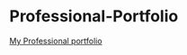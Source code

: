 # Professional-Portfolio

[My Professional portfolio](https://alma-dev914.github.io/Professional-Portfolio/)
